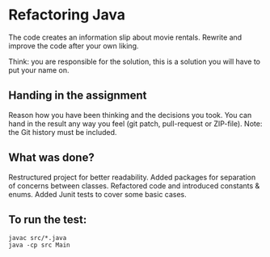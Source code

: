 # Refactoring Java

The code creates an information slip about movie rentals.
Rewrite and improve the code after your own liking.

Think: you are responsible for the solution, this is a solution you will have to put your name on.


## Handing in the assignment

Reason how you have been thinking and the decisions you took. 
You can hand in the result any way you feel (git patch, pull-request or ZIP-file).
Note: the Git history must be included.

## What was done?

Restructured project for better readability.
Added packages for separation of concerns between classes.
Refactored code and introduced constants & enums.
Added Junit tests to cover some basic cases.


## To run the test:

```
javac src/*.java
java -cp src Main
```
